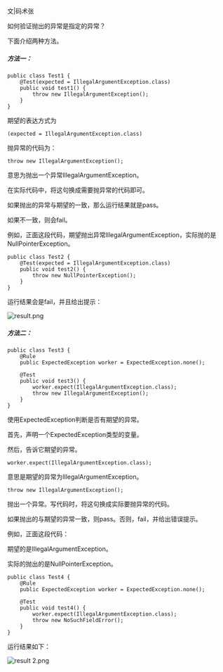 文|码术张

如何验证抛出的异常是指定的异常？

下面介绍两种方法。

##### **方法一：**

```
public class Test1 {
    @Test(expected = IllegalArgumentException.class)
    public void test1() {
        throw new IllegalArgumentException();
    }
}
```

期望的表达方式为

`(expected = IllegalArgumentException.class)`

抛异常的代码为：

`throw new IllegalArgumentException();`

意思为抛出一个异常IllegalArgumentException。

在实际代码中，将这句换成需要抛异常的代码即可。

如果抛出的异常与期望的一致，那么运行结果就是pass。

如果不一致，则会fail。

例如，正面这段代码，期望抛出异常IllegalArgumentException，实际抛的是NullPointerException。

```
public class Test2 {
    @Test(expected = IllegalArgumentException.class)
    public void test2() {
        throw new NullPointerException();
    }
}
```

运行结果会是fail，并且给出提示：

![result.png](https://upload-images.jianshu.io/upload_images/8093186-b2d84ef2cc03a988.png?imageMogr2/auto-orient/strip%7CimageView2/2/w/1240)




##### **方法二**：

```
public class Test3 {
    @Rule
    public ExpectedException worker = ExpectedException.none();

    @Test
    public void test3() {
        worker.expect(IllegalArgumentException.class);
        throw new IllegalArgumentException();
    }
}
```

使用ExpectedException判断是否有期望的异常。

首先，声明一个ExpectedException类型的变量。

然后，告诉它期望的异常。

`worker.expect(IllegalArgumentException.class);`

意思是期望的异常为IllegalArgumentException。

`throw new IllegalArgumentException();`

抛出一个异常。写代码时，将这句换成实际要抛异常的代码。

如果抛出的与期望的异常一致，则pass。否则，fail，并给出错误提示。

例如，正面这段代码：

期望的是IllegalArgumentException。

实际的抛出的是NullPointerException。

```
public class Test4 {
    @Rule
    public ExpectedException worker = ExpectedException.none();

    @Test
    public void test4() {
        worker.expect(IllegalArgumentException.class);
        throw new NoSuchFieldError();
    }
}
```

运行结果如下：

![result 2.png](https://upload-images.jianshu.io/upload_images/8093186-708c6afab8002df7.png?imageMogr2/auto-orient/strip%7CimageView2/2/w/1240)



